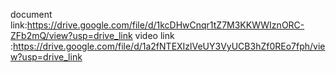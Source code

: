 document link:https://drive.google.com/file/d/1kcDHwCnqr1tZ7M3KKWWIznORC-ZFb2mQ/view?usp=drive_link
video link :https://drive.google.com/file/d/1a2fNTEXIzlVeUY3VyUCB3hZf0REo7fph/view?usp=drive_link
